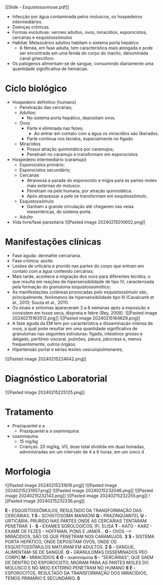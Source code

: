 [[Slide - Esquistossomose.pdf]]

* Infecção por água contaminada pelos moluscos, os hospedeiros intermediários. 
* Doenças crônicas. 
* Formas evolutivas: vermes adultos, ovos, miracídios, esporocistos, cercárias e esquistossômulos
* Habitat: Metazoários adultos habitam o sistema porta hepático
	* A fêmea, em fase adulta, tem característica mais alongada e pode ser encontrada em uma fenda do corpo do macho, denominada canal ginecóforo.
* Os patógenos alimentam-se de sangue, consumindo diariamente uma quantidade significativa de hemácias.

# Ciclo biológico 
* Hospedeiro definitivo (humano)
	* Penetração das cercárias; 
	* Adultos:
		* No sistema porta hepático, depositam ovos. 
	* Ovos 
		* Parte é eliminada nas fezes; 
			* Ao entrar em contato com a água os miracídios são liberados. 
		* Parte continua nos tecidos, especialmente no fígado.
	* Miracídios
		* Possui atração quimiotática por caramujos; 
		* Penetram no caramujo e transformam em esporocistos
* Hospedeiro intermediário (caramujo)
	* Esporocistos primário;
	* Esporocistos secundário;
	* Cercárias
		* Atravessa a parade do esporocisto e migra para as partes moles mais externas do molusco. 
		* Penetram na pele humana, por atração quimiotática. 
		* Após atravessar a pele se transformam em esquitossômulo. 
	* Esquistossômulo 
		* Ganham a grande circulação até chegarem nas veias mesentéricas, do sistema porta. 
	* Adulto 
* Vida livre/fase parasitária
![[Pasted image 20240215010602.png]]
# Manifestações clínicas 
* Fase aguda: dermatite cercariana.
* Fase crônica: ascite. 
* Lesões de urticária e prurido nas partes do corpo que entram em contato com a água contendo cercárias; 
* Mais tarde, acontece a migração dos ovos para diferentes tecidos, o que resulta em reações de hipersensibilidade de tipo IV, caracterizada pela formação do granuloma esquistossomótico;
* As manifestações cutâneas provocadas pelo esquistossômulo são, principalmente, fenômenos de hipersensibilidade tipo III (Cavalcanti et al., 2013; Souza et al., 2011).
* Os sinais e sintomas apareceram 3 a 6 semanas após a exposição e consistem em tosse seca, dispneia e febre (Rey, 2008).
![[Pasted image 20240215163512.png]]
![[Pasted image 20240215164629.png]]
* A fase aguda da EM tem por característica a disseminação intensa de ovos, a qual pode resultar em uma quantidade significativa de granulomas nas seguintes estruturas: fígado, intestinos grosso e delgado, peritônio visceral, pulmões, pleura, pâncreas e, menos frequentemente, outros órgãos.
* Hipertensão portal e sérias lesões vasculopulmonares;

![[Pasted image 20240215224642.png]]

# Diagnóstico Laboratorial 
![[Pasted image 20240215225125.png]]
# Tratamento
* Praziquantel e a 
	* Praziquantel e a oxamniquina
* oxamniquina
	* 15 mg/kg
	* Crianças: 20 mg/kg, VO, dose total dividida em duas tomadas, administradas em um intervalo de 4 a 6 horas, em um único d

# Morfologia
![[Pasted image 20240215231816.png]]
![[Pasted image 20240215231957.png]]
![[Pasted image 20240215232046.png]]
![[Pasted image 20240215232143.png]]
![[Pasted image 20240215232255.png]]
![[Pasted image 20240215232336.png]]

**E -** ESQUISTOSSÔMULOS, RESULTADO DA TRANSFORMAÇÃO DAS CERCÁRIAS. **1**
**S -** *SCHISTOSOMA MANSONI*
**Q -** PRAZINQUANTEL 
**U -** URTICÁRIA, PRURIDO NAS PARTES ONDE AS CERCÁRIAS TENTARAM PENETRAR.
**I** -
**S -** EXAMES SOROLÓGICOS, IFI, ELISA
**T -** KATO - KARZ - EXAME DE FEZES - HOFFMAN, PONS E JANER...
**O -** OVOS --> MIRÁCIDIOS, SÃO OS QUE PENETRAM NOS CARAMUJOS. **3**
**S -** SISTEMA PORTA HEPÁTICO, ONDE DEPOSITAM OVOS, ONDE OS ESQUISTOSSÔMULOS MATURAM EM ADULTOS. **2**
**S -** SANGUE, ALIMENTAM-SE DE SANGUE.
**O -** GRANULOMAS DISSEMINADOS PEO CORPO
**M -** MIRACÍDIOS **4** 
**O -** oxamniquina 
**S -** "SERCÁRIAS", QUE SAEM DE DENTRO DO ESPOROCISTO, MIGRAM PARA AS PARTES MOLES DO MOLUSCO E NO MEIO EXTERNO PENETRAM NO HUMANO **6**
**E -** ESPOROCITOS, RESULTADO DA TRANSFORMAÇÃO DOS MIRACÍDIOS, TEMOS PRIMÁRIO E SECUNDÁRIO. **5**
